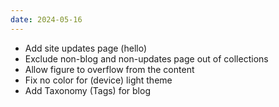 ```yaml
---
date: 2024-05-16
---
```


* Add site updates page (hello)
* Exclude non-blog and non-updates page out of collections
* Allow figure to overflow from the content
* Fix no color for (device) light theme
* Add Taxonomy (Tags) for blog